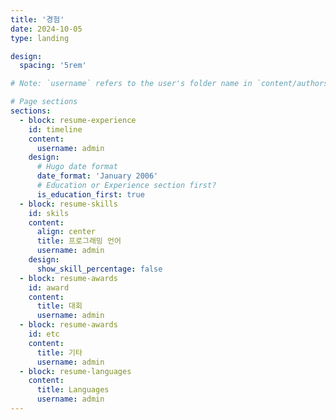 ```yaml
---
title: '경험'
date: 2024-10-05
type: landing

design:
  spacing: '5rem'

# Note: `username` refers to the user's folder name in `content/authors/`

# Page sections
sections:
  - block: resume-experience
    id: timeline
    content:
      username: admin
    design:
      # Hugo date format
      date_format: 'January 2006'
      # Education or Experience section first?
      is_education_first: true
  - block: resume-skills
    id: skils
    content:
      align: center
      title: 프로그래밍 언어
      username: admin
    design:
      show_skill_percentage: false
  - block: resume-awards
    id: award
    content:
      title: 대회
      username: admin
  - block: resume-awards
    id: etc
    content:
      title: 기타
      username: admin
  - block: resume-languages
    content:
      title: Languages
      username: admin
---
```

